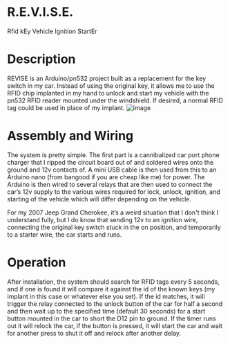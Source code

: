 # R.E.V.I.S.E.
Rfid kEy Vehicle Ignition StartEr

# Description
REVISE is an Arduino/pn532 project built as a replacement for the key switch in my car. 
Instead of using the original key, it allows me to use the RFID chip implanted in my hand to unlock and start my vehicle with the pn532 RFID reader mounted under the windshield. 
If desired, a normal RFID tag could be used in place of my implant.
![image](https://user-images.githubusercontent.com/70374194/115349587-08c6d180-a182-11eb-8197-09b3dc860d47.png)

# Assembly and Wiring
The system is pretty simple. 
The first part is a cannibalized car port phone charger that I ripped the circuit board out of and soldered wires onto the ground and 12v contacts of. A mini USB cable is then used from this to an Arduino nano (from bangood if you are cheap like me) for power. The Arduino is then wired to several relays that are then used to connect the car’s 12v supply to the various wires required for lock, unlock, ignition, and starting of the vehicle which will differ depending on the vehicle.

For my 2007 Jeep Grand Cherokee, it’s a weird situation that I don't think I understand fully, but I do know that sending 12v to an ignition wire, connecting the original key switch stuck in the on position, and temporarily to a starter wire, the car starts and runs.

# Operation
After installation, the system should search for RFID tags every 5 seconds, and if one is found it will compare it against the id of the known keys (my implant in this case or whatever else you set). If the id matches, it will trigger the relay connected to the unlock button of the car for half a second and then wait up to the specified time (default 30 seconds) for a start button mounted in the car to short the D12 pin to ground. If the timer runs out it will relock the car, if the button is pressed, it will start the car and wait for another press to shut it off and relock after another delay. 
